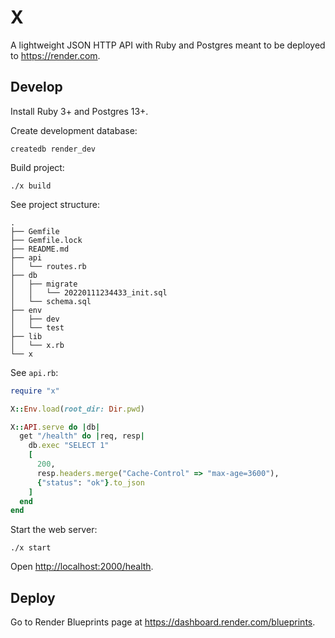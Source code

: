 # X

A lightweight JSON HTTP API with Ruby and Postgres
meant to be deployed to <https://render.com>.

## Develop

Install Ruby 3+ and Postgres 13+.

Create development database:

```
createdb render_dev
```

Build project:

```
./x build
```

See project structure:

```
.
├── Gemfile
├── Gemfile.lock
├── README.md
├── api
│   └── routes.rb
├── db
│   ├── migrate
│   │   └── 20220111234433_init.sql
│   └── schema.sql
├── env
│   ├── dev
│   └── test
├── lib
│   └── x.rb
└── x
```

See `api.rb`:

```ruby
require "x"

X::Env.load(root_dir: Dir.pwd)

X::API.serve do |db|
  get "/health" do |req, resp|
    db.exec "SELECT 1"
    [
      200,
      resp.headers.merge("Cache-Control" => "max-age=3600"),
      {"status": "ok"}.to_json
    ]
  end
end
```

Start the web server:

```
./x start
```

Open <http://localhost:2000/health>.

## Deploy

Go to Render Blueprints page at
<https://dashboard.render.com/blueprints>.
